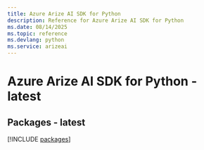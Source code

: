 ```yaml
---
title: Azure Arize AI SDK for Python
description: Reference for Azure Arize AI SDK for Python
ms.date: 08/14/2025
ms.topic: reference
ms.devlang: python
ms.service: arizeai
---
```

# Azure Arize AI SDK for Python - latest
## Packages - latest
[!INCLUDE [packages](arize-ai-index.md)]